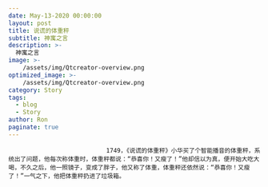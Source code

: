 ```yaml
---
date: May-13-2020 00:00:00
layout: post
title: 说谎的体重秤
subtitle: 神寓之言
description: >-
  神寓之言
image: >-
    /assets/img/Qtcreator-overview.png
optimized_image: >-
    /assets/img/Qtcreator-overview.png
category: Story
tags:
  - blog
  - Story
author: Ron
paginate: true
---
```


							　　1749，《说谎的体重秤》小华买了个智能播音的体重秤，系统出了问题，他每次称体重时，体重秤都说：“恭喜你！又瘦了！”他却信以为真，便开始大吃大喝，不久之后，他一照镜子，变成了胖子，他又称了体重，体重秤还依然说：“恭喜你！又瘦了！”一气之下，他把体重秤扔进了垃圾箱。
							
							
						